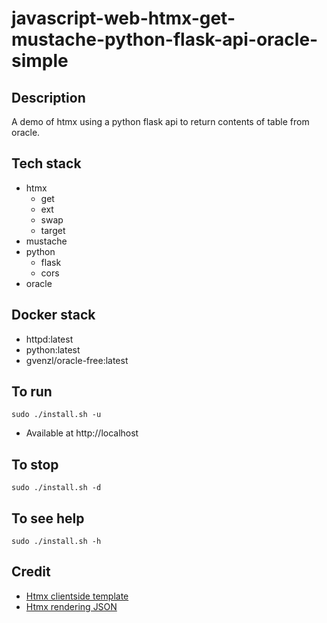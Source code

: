 # javascript-web-htmx-get-mustache-python-flask-api-oracle-simple

## Description
A demo of htmx using a python flask
api to return contents of table from
oracle.

## Tech stack
- htmx
    - get
    - ext
    - swap
    - target
- mustache
- python
    - flask
    - cors
- oracle

## Docker stack
- httpd:latest
- python:latest
- gvenzl/oracle-free:latest

## To run
`sudo ./install.sh -u`
- Available at http://localhost

## To stop
`sudo ./install.sh -d`

## To see help
`sudo ./install.sh -h`

## Credit
- [Htmx clientside template](https://htmx.org/extensions/client-side-templates/)
- [Htmx rendering JSON](https://marcus-obst.de/blog/htmx-json-handling)